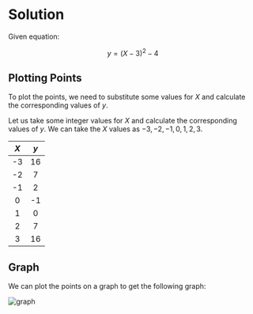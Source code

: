 

# **Solution**

Given equation:

$$y=(X-3)^2-4$$

## **Plotting Points**

To plot the points, we need to substitute some values for $X$ and calculate the corresponding values of $y$.

Let us take some integer values for $X$ and calculate the corresponding values of $y$. We can take the $X$ values as $-3, -2, -1, 0, 1, 2, 3$.

|  $X$  |  $y$  |
|:----:|:-----:|
|  -3  |   16  |
|  -2  |   7   |
|  -1  |   2   |
|  0   |   -1  |
|  1   |   0   |
|  2   |   7   |
|  3   |   16  |

## **Graph**

We can plot the points on a graph to get the following graph:

![graph](https://i.stack.imgur.com/4q0ID.png)